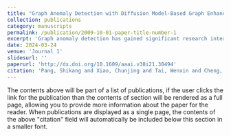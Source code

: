 ```yaml
---
title: "Graph Anomaly Detection with Diffusion Model-Based Graph Enhancement (Student Abstract)"
collection: publications
category: manuscripts
permalink: /publication/2009-10-01-paper-title-number-1
excerpt: 'Graph anomaly detection has gained significant research interest across various domains. Due to the lack of labeled data, contrastive learning has been applied in detecting anomalies and various scales of contrastive strategies have been initiated. However, these methods might force two instances (e.g., node-level and subgraph-level representations) with different category labels to be consistent during model training, which can adversely impact the model robustness. To tackle this problem, we present a novel contrastive learning framework with the Diffusion model-based graph Enhancement module for Graph Anomaly Detection, DEGAD. In this framework, we design a diffusion model-based graph enhancement module to manipulate neighbors to generate enhanced graphs, which can efficiently alleviate the inconsistent problem. Further, based on the enhanced graphs, we present a multi-scale contrastive module to discriminate anomalies. Experimental results demonstrate the superiority of our model.'
date: 2024-03-24
venue: 'Journal 1'
slidesurl: ''
paperurl: 'http://dx.doi.org/10.1609/aaai.v38i21.30494'
citation: 'Pang, Shikang and Xiao, Chunjing and Tai, Wenxin and Cheng, Zhangtao and Zhou, Fan. (2024). &quot;Graph Anomaly Detection with Diffusion Model-Based Graph Enhancement (Student Abstract).&quot; <i>Proceedings of the AAAI Conference on Artificial Intelligence</i>. 38(21).'
---
```


The contents above will be part of a list of publications, if the user clicks the link for the publication than the contents of section will be rendered as a full page, allowing you to provide more information about the paper for the reader. When publications are displayed as a single page, the contents of the above "citation" field will automatically be included below this section in a smaller font.
